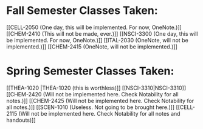 # Fall Semester Classes Taken:

[[CELL-2050 (One day, this will be implemented. For now, OneNote.)]]
[[CHEM-2410 (This will not be made, ever.)]]
[[NSCI-3300 (One day, this will be implemented. For now, OneNote.)]]
[[ITAL-2030 (OneNote, will not be implemented.)]]
[[CHEM-2415 (OneNote, will not be implemented.)]]



# Spring Semester Classes Taken:

[[THEA-1020 |THEA-1020 (this is worthless)]]
[[NSCI-3310|NSCI-3310]]
[[CHEM-2420 (Will not be implemented here. Check Notability for all notes.)]]
[[CHEM-2425 (Will not be implemented here. Check Notability for all notes.)]]
[[SCEN-1010 (Useless. Not going to be brought here.)]]
[[CELL-2115 (Will not be implemented here. Check Notability for all notes and handouts)]]